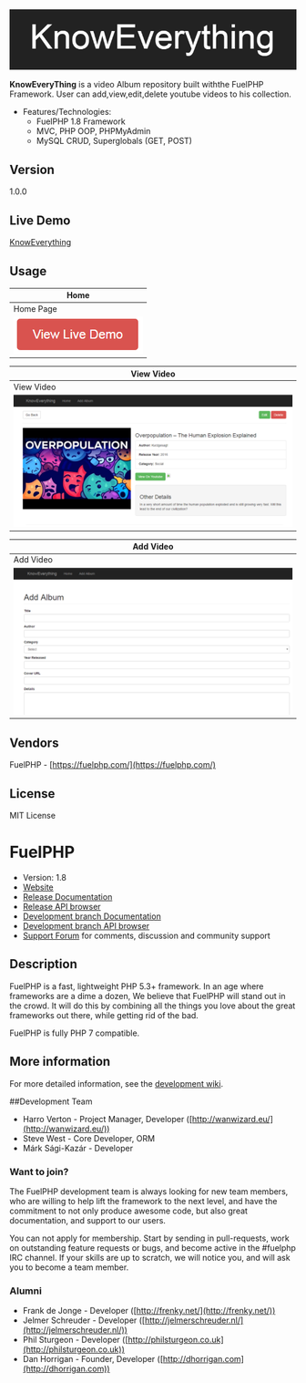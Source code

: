 <p align="center">
  <br><br>
  <img src="https://github.com/Jyotsna-Singh/FuelPHP-KnowEverything/blob/master/public/assets/img/logo.PNG">
</p>


**KnowEveryThing** is a video Album repository built withthe FuelPHP Framework. User can add,view,edit,delete youtube videos to his collection.

* Features/Technologies: 
  * FuelPHP 1.8 Framework
  * MVC, PHP OOP, PHPMyAdmin
  * MySQL CRUD, Superglobals (GET, POST)

## Version
1.0.0

## Live Demo
 [KnowEverything](http://jyotsnasingh.com/projects/FuelPHP/KnowEverything)


## Usage

**Home** | 
--- |
Home Page | 
[![alt tag](https://github.com/Jyotsna-Singh/SearchVidz-YoutubeAPI/blob/master/img/red-button.PNG)](https://github.com/Jyotsna-Singh/FuelPHP-KnowEverything/blob/master/public/home.PNG)  | 

**View Video** | 
--- |
View Video | 
![alt text](https://github.com/Jyotsna-Singh/FuelPHP-KnowEverything/blob/master/public/video.PNG)  | 

**Add Video** | 
--- |
Add Video | 
![alt text](https://github.com/Jyotsna-Singh/FuelPHP-KnowEverything/blob/master/public/add-vid.PNG)  | 

## Vendors
FuelPHP - [https://fuelphp.com/](https://fuelphp.com/)  
 

## License
MIT License


# FuelPHP

* Version: 1.8
* [Website](http://fuelphp.com/)
* [Release Documentation](http://docs.fuelphp.com)
* [Release API browser](http://api.fuelphp.com)
* [Development branch Documentation](http://dev-docs.fuelphp.com)
* [Development branch API browser](http://dev-api.fuelphp.com)
* [Support Forum](http://fuelphp.com/forums) for comments, discussion and community support

## Description

FuelPHP is a fast, lightweight PHP 5.3+ framework. In an age where frameworks are a dime a dozen, We believe that FuelPHP will stand out in the crowd.  It will do this by combining all the things you love about the great frameworks out there, while getting rid of the bad.

FuelPHP is fully PHP 7 compatible.

## More information

For more detailed information, see the [development wiki](https://github.com/fuelphp/fuelphp/wiki).

##Development Team

* Harro Verton - Project Manager, Developer ([http://wanwizard.eu/](http://wanwizard.eu/))
* Steve West - Core Developer, ORM
* Márk Sági-Kazár - Developer

### Want to join?

The FuelPHP development team is always looking for new team members, who are willing
to help lift the framework to the next level, and have the commitment to not only
produce awesome code, but also great documentation, and support to our users.

You can not apply for membership. Start by sending in pull-requests, work on outstanding
feature requests or bugs, and become active in the #fuelphp IRC channel. If your skills
are up to scratch, we will notice you, and will ask you to become a team member.

### Alumni

* Frank de Jonge - Developer ([http://frenky.net/](http://frenky.net/))
* Jelmer Schreuder - Developer ([http://jelmerschreuder.nl/](http://jelmerschreuder.nl/))
* Phil Sturgeon - Developer ([http://philsturgeon.co.uk](http://philsturgeon.co.uk))
* Dan Horrigan - Founder, Developer ([http://dhorrigan.com](http://dhorrigan.com))
